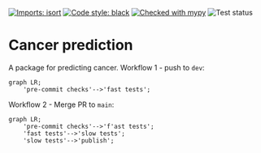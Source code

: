 [![Imports: isort](https://img.shields.io/badge/%20imports-isort-%231674b1?style=flat&labelColor=ef8336)](https://pycqa.github.io/isort/)
[![Code style: black](https://img.shields.io/badge/code%20style-black-000000.svg)](https://github.com/psf/black)
[![Checked with mypy](https://www.mypy-lang.org/static/mypy_badge.svg)](https://mypy-lang.org/)
![Test status](https://github.com/rkdan/cancer-prediction/actions/workflows/tests.yml/badge.svg?branch=dev)

# Cancer prediction

A package for predicting cancer.
Workflow 1 - push to `dev`:
```mermaid
graph LR;
    'pre-commit checks'-->'fast tests';
```

Workflow 2 - Merge PR to `main`:
```mermaid
graph LR;
    'pre-commit checks'-->'f'ast tests';
    'fast tests'-->'slow tests';
    'slow tests'-->'publish';
```